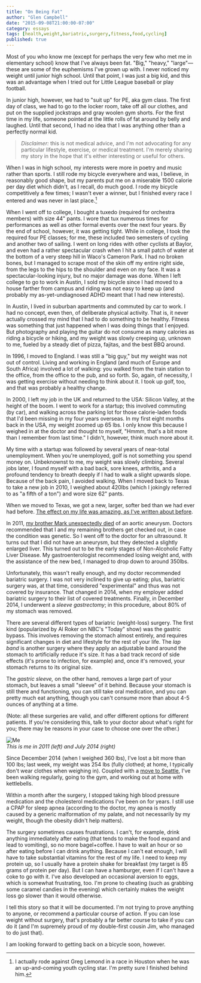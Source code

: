 ```yaml
---
title: "On Being Fat"
author: "Glen Campbell"
date: "2015-09-08T21:00:00-07:00"
category: essays
tags: [health,weight,bariatric,surgery,fitness,food,cycling]
published: true
---
```

Most of you who know me (except for perhaps the very few who met me
in elementary school) know that I've always been fat. "Big," "heavy,"
"large"&mdash;these are some of the euphemisms I've grown up with.
I never noticed my weight until junior high school.
Until that point, I was just a big kid, and this was an advantage
when I tried out for Little League baseball or play football. 

In junior high, however, we had to "suit up" for PE, aka gym class. 
The first day of class, we had to go to the locker room,
take off all our clothes, and put on the supplied jockstraps and gray
woolen gym shorts. For the first time in my life, someone pointed
at the little rolls of fat around by belly and laughed. Until that
second, I had no idea that I was anything other than a 
perfectly normal kid. 

> *Disclaimer:* this is not medical advice, and I'm not advocating for
> any particular lifestyle, exercise, or medical treatment. 
> I'm merely sharing my story in the hope that it's either
> interesting or useful for others. 

When I was in high school, my interests were more in poetry and music
rather than sports. I still rode my bicycle everywhere and was, I believe,
in reasonably good shape, but my parents put me on a miserable 1500 calorie
per day diet which didn't, as I recall, do much good.
I rode my bicycle competitively a few times; I wasn't ever a winner, but
I finished every race I entered and was never in last place.[^1]

When I went off to college, I bought a tuxedo (required for orchestra members)
with size 44" pants. I wore that tux numerous times for performances as well
as other formal events over the next four years. By the end of school, however,
it was getting tight. While in college, I took the required four PE classes;
for me, these included two semesters of cycling and another two of sailing.
I went on long rides with other cyclists at Baylor, and even had a 
rather spectacular crash when I hit a small patch of water at the bottom
of a very steep hill in Waco's Cameron Park. I had no broken bones, but 
I managed to scrape most of the skin off my entire right side, from the legs
to the hips to the shoulder and even on my face. 
It was a spectacular-looking injury, but no major damage was done. 
When I left college to go to work in Austin, I sold my bicycle since
I had moved to a house farther from campus and riding was not easy to
keep up (and probably my as-yet-undiagnosed ADHD meant that I had new
interests).

In Austin, I lived in suburban apartments and commuted by car to work. 
I had no concept, even then, of deliberate physical activity. That is, 
it never actually crossed my mind that I had to do something to be
healthy. Fitness was something that just happened when I was doing 
things that I enjoyed. But photography and playing the guitar do not
consume as many calories as riding a bicycle or hiking, and my weight 
was slowly creeping up, unknown to me, fueled by a steady diet of pizza,
fajitas, and the best BBQ around.

In 1996, I moved to England. I was still a "big guy," but my weight was
not out of control. 
Living and working in England (and much of Europe and South Africa)
involved a lot of walking: you walked from the train station to the office,
from the office to the pub, and so forth. So, again, of necessity, I was
getting exercise without needing to think about it. 
I took up golf, too, and that was probably a healthy change. 

In 2000, I left my job in the UK and returned to the USA: Silicon Valley,
at the height of the boom. I went to work for a startup; this involved
commuting (by car), and walking across the parking lot for those
calorie-laden foods that I'd been missing in my four years overseas. 
In my first eight months back in the USA, my weight zoomed up 65 lbs. 
I only know this because I weighed in at the doctor and thought
to myself, "Hmmm, that's a bit more than I remember from last time." 
I didn't, however, think much more about it. 

My time with a startup was followed by several years of near-total
unemployment. When you're unemployed, golf is not something you
spend money on. Unbeknownst to me, my weight was slowly climbing. 
Several jobs later, I found myself with a bad back, sore knees, 
arthritis, and a profound tendency to breath deeply if I had to walk
a slight upwards slope. Because of the back pain, I avoided walking. 
When I moved back to Texas to take a new job in 2010, I weighed 
about 420lbs (which I jokingly referred to as
"a fifth of a ton") and wore size 62" pants.

When we moved to Texas, we got a new, larger, softer bed than we
had ever had before.
[The effect on my life was amazing, as I've written about 
before](http://glencampbell.co/essays/a-good-nights-sleep.html).

In 2011, [my brother Mark unexpectedly
died](http://glencampbell.co/essays/goodbye-bro.html) 
of an aortic aneurysm. Doctors recommended that I and my
remaining brothers get checked out, in case the condition was
genetic. So I went off to the doctor for an ultrasound. 
It turns out that I did not have an aneurysm, but they 
detected a slightly enlarged liver. This turned out to be
the early stages of Non-Alcoholic Fatty Liver Disease.
My gastroenterologist recommended losing weight and, 
with the assistance of the new bed, I managed to drop down 
to around 350lbs. 

Unfortunately, this wasn't really enough, and my doctor
recommended bariatric surgery. I was not very inclined to give up
eating; plus, bariatric surgery was, at that time, considered
"experimental" and thus was not covered by insurance. 
That changed in 2014, when my employer added bariatric surgery
to their list of covered treatments. Finally, in December 2014,
I underwent a *sleeve gastrectomy*; in this procedure, about
80% of my stomach was removed.

There are several different types of bariatric (weight-loss)
surgery. The first kind (popularized by Al Roker on NBC's "Today" show)
was the gastric bypass. This involves removing the stomach almost entirely,
and requires significant changes in diet and lifestyle for the 
rest of your life. The *lap band* is another surgery where they
apply an adjustable band around the stomach to artificially reduce
it's size. It has a bad track record of side effects (it's prone to
infection, for example) and, once it's removed, your stomach returns to
its original size. 

The *gastric sleeve,* on the other hand, removes a large part of your 
stomach, but leaves a small "sleeve" of it behind. Because your stomach
is still there and functioning, you can still take oral medication, and
you can pretty much eat anything, though you can't consume more than about
4-5 ounces of anything at a time. 

(Note: all these surgeries are valid, and offer different options
for different patients. If you're considering this, talk to your
doctor about what's right for you; there may be reasons in your 
case to choose one over the other.)

![Me](//cdn.broadpool.com/BeforeAfter.jpg "This are me")  
*This is me in 2011 (left) and July 2014 (right)*

Since December 2014 (when I weighed 360 lbs), 
I've lost a bit more than 100 lbs; last week, 
my weight was 254 lbs (fully clothed; at home, I typically don't 
wear clothes when weighing in). Coupled with a 
[move to Seattle](http://glencampbell.co/essays/amazon.html), 
I've been walking regularly, going to the gym, and working 
out at home with kettlebells. 

Within a month after the surgery, I stopped taking high blood pressure
medication and the cholesterol medications I've been on for years. 
I still use a CPAP for sleep apnea (according to the doctor, my
apnea is mostly caused by a generic malformation of my palate, and 
not necessarily by my weight, though the obesity didn't help matters). 

The surgery sometimes causes frustrations. I can't, for example, drink
anything immediately after eating (that tends to make the food expand
and lead to vomiting), so no more bagel+coffee. I have to wait an hour
or so after eating before I can drink anything. Because I can't eat
enough, I will have to take substantial vitamins for the rest of
my life. I need to keep my protein up, so I usually have a protein
shake for breakfast (my target is 85 grams of protein per day).
But I can have a hamburger, even if I can't have a coke to go with it.
I've also developed an occasional aversion to eggs, which is 
somewhat frustrating, too. I'm prone to cheating (such as grabbing 
some caramel candies in the evening) which certainly makes the 
weight loss go slower than it would otherwise.

I tell this story so that it will be documented. I'm not trying to 
prove anything to anyone, or recommend a particular course of action.
If you can lose weight without surgery, that's probably a far better course
to take if you can do it (and I'm supremely proud of my double-first cousin
Jim, who managed to do just that).

I am looking forward to getting back on a bicycle soon, however. 


[^1]: I actually rode against Greg Lemond in a race in Houston when he
was an up-and-coming youth cycling star. I'm pretty sure I finished 
behind him.